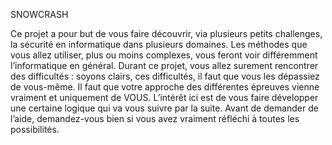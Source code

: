 SNOWCRASH

Ce projet a pour but de vous faire découvrir, via plusieurs petits challenges,
la sécurité en informatique dans plusieurs domaines.
Les méthodes que vous allez utiliser, plus ou moins complexes, vous feront voir
différemment l’informatique en général.
Durant ce projet, vous allez surement rencontrer des difficultés :
soyons clairs, ces difficultés, il faut que vous les dépassiez de vous-même.
Il faut que votre approche des différentes épreuves vienne vraiment et
uniquement de VOUS. L’intérêt ici est de vous faire développer une certaine
logique qui va vous suivre par la suite. Avant de demander de l’aide,
demandez-vous bien si vous avez vraiment réfléchi à toutes les possibilités.
